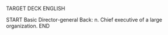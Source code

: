 TARGET DECK
ENGLISH

START
Basic
Director-general
Back: n. Chief executive of a large organization.
END
